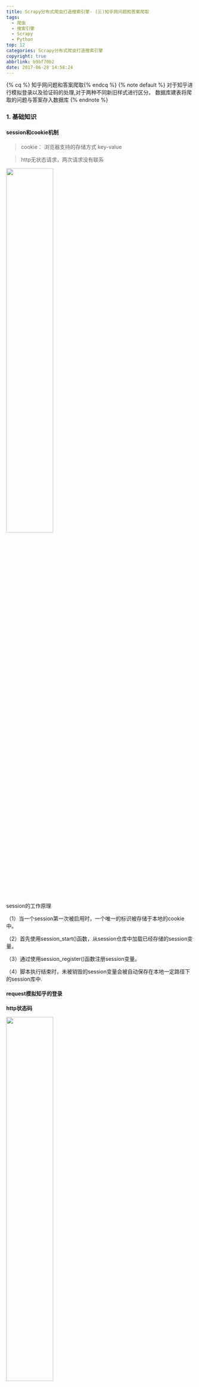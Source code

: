 ```yaml
---
title: Scrapy分布式爬虫打造搜索引擎- (三)知乎网问题和答案爬取
tags:
  - 爬虫
  - 搜索引擎
  - Scrapy
  - Python
top: 12
categories: Scrapy分布式爬虫打造搜索引擎
copyright: true
abbrlink: b9bf70b2
date: 2017-06-28 14:58:24
---
```

{% cq %} 知乎网问题和答案爬取{% endcq %}
{% note default %} 对于知乎进行模拟登录以及验证码的处理,对于两种不同新旧样式进行区分。
数据库建表将爬取的问题与答案存入数据库
{% endnote %}

<!--more-->

### 1. 基础知识
#### session和cookie机制

>cookie：
浏览器支持的存储方式
key-value

>http无状态请求，两次请求没有联系

<img src="http://upload-images.jianshu.io/upload_images/1779926-f01f9c33e578427d.png?imageMogr2/auto-orient/strip%7CimageView2/2/w/1240" width="50%" height="50%"/>

session的工作原理

（1）当一个session第一次被启用时，一个唯一的标识被存储于本地的cookie中。

（2）首先使用session_start()函数，从session仓库中加载已经存储的session变量。

（3）通过使用session_register()函数注册session变量。

（4）脚本执行结束时，未被销毁的session变量会被自动保存在本地一定路径下的session库中.

#### request模拟知乎的登录
**http状态码**

<img src="http://upload-images.jianshu.io/upload_images/1779926-e5d75b510a604f78.png?imageMogr2/auto-orient/strip%7CimageView2/2/w/1240" width="50%" height="50%"/>

**获取crsftoken**

```python
def get_xsrf():
    #获取xsrf code
    response = requests.get("https://www.zhihu.com",headers =header)
    # # print(response.text)
    # text ='<input type="hidden" name="_xsrf" value="ca70366e5de5d133c3ae09fb16d9b0fa"/>'
    match_obj = re.match('.*name="_xsrf" value="(.*?)"', response.text)
    if match_obj:
        return (match_obj.group(1))
    else:
        return ""
```

python模拟知乎登录代码：

```python
# _*_ coding: utf-8 _*_

import requests
try:
    import cookielib
except:
    import http.cookiejar as cookielib
import re

__author__ = 'mtianyan'
__date__ = '2017/5/23 16:42'


import requests
try:
    import cookielib
except:
    import http.cookiejar as cookielib

import re

session = requests.session()
session.cookies = cookielib.LWPCookieJar(filename="cookies.txt")
try:
    session.cookies.load(ignore_discard=True)
except:
    print ("cookie未能加载")

agent = "Mozilla/5.0 (Windows NT 10.0; WOW64) AppleWebKit/537.36 (KHTML, like Gecko) Chrome/53.0.2785.104 Safari/537.36"
header = {
    "HOST":"www.zhihu.com",
    "Referer": "https://www.zhizhu.com",
    'User-Agent': agent
}

def is_login():
    #通过个人中心页面返回状态码来判断是否为登录状态
    inbox_url = "https://www.zhihu.com/question/56250357/answer/148534773"
    response = session.get(inbox_url, headers=header, allow_redirects=False)
    if response.status_code != 200:
        return False
    else:
        return True

def get_xsrf():
    #获取xsrf code
    response = session.get("https://www.zhihu.com", headers=header)
    response_text = response.text
    #reDOTAll 匹配全文
    match_obj = re.match('.*name="_xsrf" value="(.*?)"', response_text, re.DOTALL)
    xsrf = ''
    if match_obj:
        xsrf = (match_obj.group(1))
        return xsrf


def get_index():
    response = session.get("https://www.zhihu.com", headers=header)
    with open("index_page.html", "wb") as f:
        f.write(response.text.encode("utf-8"))
    print ("ok")

def get_captcha():
    import time
    t = str(int(time.time()*1000))
    captcha_url = "https://www.zhihu.com/captcha.gif?r={0}&type=login".format(t)
    t = session.get(captcha_url, headers=header)
    with open("captcha.jpg","wb") as f:
        f.write(t.content)
        f.close()

    from PIL import Image
    try:
        im = Image.open('captcha.jpg')
        im.show()
        im.close()
    except:
        pass

    captcha = input("输入验证码\n>")
    return captcha

def zhihu_login(account, password):
    #知乎登录
    if re.match("^1\d{10}",account):
        print ("手机号码登录")
        post_url = "https://www.zhihu.com/login/phone_num"
        post_data = {
            "_xsrf": get_xsrf(),
            "phone_num": account,
            "password": password,
            "captcha":get_captcha()
        }
    else:
        if "@" in account:
            #判断用户名是否为邮箱
            print("邮箱方式登录")
            post_url = "https://www.zhihu.com/login/email"
            post_data = {
                "_xsrf": get_xsrf(),
                "email": account,
                "password": password
            }

    response_text = session.post(post_url, data=post_data, headers=header)
    session.cookies.save()

# get_index()
# is_login()
# get_captcha()
zhihu_login("phone", "mima")
```
### 2. scrapy创建知乎爬虫登录

```python
scrapy genspider zhihu www.zhihu.com
```

因为知乎我们需要先进行登录，所以我们重写它的start_requests

```python
    def start_requests(self):
        return [scrapy.Request('https://www.zhihu.com/#signin', headers=self.headers, callback=self.login)]

```
1. 下载首页然后回调login函数。

2. login函数请求验证码并回调login_after_captcha函数.此处通过meta将post_data传送出去，后面的回调函数来用。

```python
    def login(self, response):
        response_text = response.text
        #获取xsrf。
        match_obj = re.match('.*name="_xsrf" value="(.*?)"', response_text, re.DOTALL)
        xsrf = ''
        if match_obj:
            xsrf = (match_obj.group(1))

        if xsrf:
            post_url = "https://www.zhihu.com/login/phone_num"
            post_data = {
                "_xsrf": xsrf,
                "phone_num": "phone",
                "password": "mima",
                "captcha": ""
            }

            import time
            t = str(int(time.time() * 1000))
            captcha_url = "https://www.zhihu.com/captcha.gif?r={0}&type=login".format(t)
            #请求验证码并回调login_after_captcha.
            yield scrapy.Request(captcha_url, headers=self.headers, 
                meta={"post_data":post_data}, callback=self.login_after_captcha)
```
3. login_after_captcha函数将验证码图片保存到本地，然后使用PIL库打开图片，肉眼识别后在控制台输入验证码值
然后接受步骤一的meta数据，一并提交至登录接口。回调check_login检查是否登录成功。

```python
    def login_after_captcha(self, response):
        with open("captcha.jpg", "wb") as f:
            f.write(response.body)
            f.close()

        from PIL import Image
        try:
            im = Image.open('captcha.jpg')
            im.show()
            im.close()
        except:
            pass

        captcha = input("输入验证码\n>")

        post_data = response.meta.get("post_data", {})
        post_url = "https://www.zhihu.com/login/phone_num"
        post_data["captcha"] = captcha
        return [scrapy.FormRequest(
            url=post_url,
            formdata=post_data,
            headers=self.headers,
            callback=self.check_login
        )]
```

4. check_login函数，验证服务器的返回数据判断是否成功
scrapy会对request的URL去重(RFPDupeFilter)，加上dont_filter则告诉它这个URL不参与去重.

源码中的startrequest:

```python
    def start_requests(self):
        for url in self.start_urls:
            yield self.make_requests_from_url(url)
```
我们将原本的start_request的代码放在了现在重写的，回调链最后的check_login

```python
 def check_login(self, response):
        #验证服务器的返回数据判断是否成功
        text_json = json.loads(response.text)
        if "msg" in text_json and text_json["msg"] == "登录成功":
            for url in self.start_urls:
                yield scrapy.Request(url, dont_filter=True, headers=self.headers)
```
![登录代码流程](http://upload-images.jianshu.io/upload_images/1779926-31ff3c83ea890269.png?imageMogr2/auto-orient/strip%7CimageView2/2/w/1240)

###3. 知乎数据表设计
![知乎答案版本1](http://upload-images.jianshu.io/upload_images/1779926-cf6b7ac1027726fe.png?imageMogr2/auto-orient/strip%7CimageView2/2/w/1240)
>上图为知乎答案版本1

![知乎答案版本2](http://upload-images.jianshu.io/upload_images/1779926-e972fd3af04fc8f6.png?imageMogr2/auto-orient/strip%7CimageView2/2/w/1240)

>上图为知乎答案版本2

**设置数据表字段**

| 问题字段| 回答字段           | 
| ------------- |:-------------:| 
| zhihu_id | zhihu_id| 
| topics | url | 
| url |question_id| 
| title | author_id | 
| content |content| 
| answer_num |parise_num| 
| comments_num |comments_num| 
| watch_user_num |create_time| 
| click_num |update_time | 
| crawl_time |crawl_time| 

![知乎问题表](http://upload-images.jianshu.io/upload_images/1779926-ce3f15b285ed1e64.png?imageMogr2/auto-orient/strip%7CimageView2/2/w/1240)

![知乎答案表](http://upload-images.jianshu.io/upload_images/1779926-4be3a480d6f73679.png?imageMogr2/auto-orient/strip%7CimageView2/2/w/1240)


**知乎url分析**

点具体问题下查看更多。
可获得接口：
>https://www.zhihu.com/api/v4/questions/25914034/answers?include=data%5B%2A%5D.is_normal%2Cis_collapsed%2Ccollapse_reason%2Cis_sticky%2Ccollapsed_by%2Csuggest_edit%2Ccomment_count%2Ccan_comment%2Ccontent%2Ceditable_content%2Cvoteup_count%2Creshipment_settings%2Ccomment_permission%2Cmark_infos%2Ccreated_time%2Cupdated_time%2Creview_info%2Crelationship.is_authorized%2Cis_author%2Cvoting%2Cis_thanked%2Cis_nothelp%2Cupvoted_followees%3Bdata%5B%2A%5D.author.follower_count%2Cbadge%5B%3F%28type%3Dbest_answerer%29%5D.topics&limit=20&offset=43&sort_by=default

**重点参数：**
`offset=43`
`isend = true`
`next` 
![点击更多接口返回](http://upload-images.jianshu.io/upload_images/1779926-942806c2e9ed83cc.png?imageMogr2/auto-orient/strip%7CimageView2/2/w/1240)

**href="/question/25460323"** 

```python
all_urls = [parse.urljoin(response.url, url) for url in all_urls]
```

1. 从首页获取所有a标签。如果提取的url中格式为 /question/xxx 就下载之后直接进入解析函数parse_question
如果不是question页面则直接进一步跟踪。

```python 
def parse(self, response):
    """
            提取出html页面中的所有url 并跟踪这些url进行一步爬取
            如果提取的url中格式为 /question/xxx 就下载之后直接进入解析函数
            """
    all_urls = response.css("a::attr(href)").extract()
    all_urls = [parse.urljoin(response.url, url) for url in all_urls]
    #使用lambda函数对于每一个url进行过滤，如果是true放回列表，返回false去除。
    all_urls = filter(lambda x:True if x.startswith("https") else False, all_urls)
    for url in all_urls:
        match_obj = re.match("(.*zhihu.com/question/(\d+))(/|$).*", url)
        if match_obj:
            # 如果提取到question相关的页面则下载后交由提取函数进行提取
            request_url = match_obj.group(1)
            yield scrapy.Request(request_url, headers=self.headers, callback=self.parse_question)
        else:
            # 如果不是question页面则直接进一步跟踪
            yield scrapy.Request(url, headers=self.headers, callback=self.parse)
```

2. 进入parse_question函数处理
**创建我们的item**

item要用到的方法ArticleSpider\utils\common.py：

```python
def extract_num(text):
    #从字符串中提取出数字
    match_re = re.match(".*?(\d+).*", text)
    if match_re:
        nums = int(match_re.group(1))
    else:
        nums = 0

    return nums
```
setting.py中设置
`SQL_DATETIME_FORMAT = "%Y-%m-%d %H:%M:%S"
SQL_DATE_FORMAT = "%Y-%m-%d"`
使用：

```python
from ArticleSpider.settings import SQL_DATETIME_FORMAT
```

**知乎的问题 item**

```python
class ZhihuQuestionItem(scrapy.Item):
    #知乎的问题 item
    zhihu_id = scrapy.Field()
    topics = scrapy.Field()
    url = scrapy.Field()
    title = scrapy.Field()
    content = scrapy.Field()
    answer_num = scrapy.Field()
    comments_num = scrapy.Field()
    watch_user_num = scrapy.Field()
    click_num = scrapy.Field()
    crawl_time = scrapy.Field()

    def get_insert_sql(self):
        #插入知乎question表的sql语句
        insert_sql = """
            insert into zhihu_question(zhihu_id, topics, url, title, content, answer_num, comments_num,
              watch_user_num, click_num, crawl_time
              )
            VALUES (%s, %s, %s, %s, %s, %s, %s, %s, %s, %s)
            ON DUPLICATE KEY UPDATE content=VALUES(content), answer_num=VALUES(answer_num), comments_num=VALUES(comments_num),
              watch_user_num=VALUES(watch_user_num), click_num=VALUES(click_num)
        """
        zhihu_id = self["zhihu_id"][0]
        topics = ",".join(self["topics"])
        url = self["url"][0]
        title = "".join(self["title"])
        content = "".join(self["content"])
        answer_num = extract_num("".join(self["answer_num"]))
        comments_num = extract_num("".join(self["comments_num"]))

        if len(self["watch_user_num"]) == 2:
            watch_user_num = int(self["watch_user_num"][0])
            click_num = int(self["watch_user_num"][1])
        else:
            watch_user_num = int(self["watch_user_num"][0])
            click_num = 0

        crawl_time = datetime.datetime.now().strftime(SQL_DATETIME_FORMAT)

        params = (zhihu_id, topics, url, title, content, answer_num, comments_num,
                  watch_user_num, click_num, crawl_time)

        return insert_sql, params
```
**知乎问题回答item**

```python
class ZhihuAnswerItem(scrapy.Item):
    #知乎的问题回答item
    zhihu_id = scrapy.Field()
    url = scrapy.Field()
    question_id = scrapy.Field()
    author_id = scrapy.Field()
    content = scrapy.Field()
    parise_num = scrapy.Field()
    comments_num = scrapy.Field()
    create_time = scrapy.Field()
    update_time = scrapy.Field()
    crawl_time = scrapy.Field()

    def get_insert_sql(self):
        #插入知乎question表的sql语句
        insert_sql = """
            insert into zhihu_answer(zhihu_id, url, question_id, author_id, content, parise_num, comments_num,
              create_time, update_time, crawl_time
              ) VALUES (%s, %s, %s, %s, %s, %s, %s, %s, %s, %s)
              ON DUPLICATE KEY UPDATE content=VALUES(content), comments_num=VALUES(comments_num), parise_num=VALUES(parise_num),
              update_time=VALUES(update_time)
        """

        create_time = datetime.datetime.fromtimestamp(self["create_time"]).strftime(SQL_DATETIME_FORMAT)
        update_time = datetime.datetime.fromtimestamp(self["update_time"]).strftime(SQL_DATETIME_FORMAT)
        params = (
            self["zhihu_id"], self["url"], self["question_id"],
            self["author_id"], self["content"], self["parise_num"],
            self["comments_num"], create_time, update_time,
            self["crawl_time"].strftime(SQL_DATETIME_FORMAT),
        )

        return insert_sql, params
```

**有了两个item之后，我们继续完善我们的逻辑**

```python
    def parse_question(self, response):
        #处理question页面， 从页面中提取出具体的question item
        if "QuestionHeader-title" in response.text:
            #处理新版本
            match_obj = re.match("(.*zhihu.com/question/(\d+))(/|$).*", response.url)
            if match_obj:
                question_id = int(match_obj.group(2))

            item_loader = ItemLoader(item=ZhihuQuestionItem(), response=response)
            item_loader.add_css("title", "h1.QuestionHeader-title::text")
            item_loader.add_css("content", ".QuestionHeader-detail")
            item_loader.add_value("url", response.url)
            item_loader.add_value("zhihu_id", question_id)
            item_loader.add_css("answer_num", ".List-headerText span::text")
            item_loader.add_css("comments_num", ".QuestionHeader-actions button::text")
            item_loader.add_css("watch_user_num", ".NumberBoard-value::text")
            item_loader.add_css("topics", ".QuestionHeader-topics .Popover div::text")

            question_item = item_loader.load_item()
        else:
            #处理老版本页面的item提取
            match_obj = re.match("(.*zhihu.com/question/(\d+))(/|$).*", response.url)
            if match_obj:
                question_id = int(match_obj.group(2))

            item_loader = ItemLoader(item=ZhihuQuestionItem(), response=response)
            # item_loader.add_css("title", ".zh-question-title h2 a::text")
            item_loader.add_xpath("title", "//*[@id='zh-question-title']/h2/a/text()|//*[@id='zh-question-title']/h2/span/text()")
            item_loader.add_css("content", "#zh-question-detail")
            item_loader.add_value("url", response.url)
            item_loader.add_value("zhihu_id", question_id)
            item_loader.add_css("answer_num", "#zh-question-answer-num::text")
            item_loader.add_css("comments_num", "#zh-question-meta-wrap a[name='addcomment']::text")
            # item_loader.add_css("watch_user_num", "#zh-question-side-header-wrap::text")
            item_loader.add_xpath("watch_user_num", "//*[@id='zh-question-side-header-wrap']/text()|//*[@class='zh-question-followers-sidebar']/div/a/strong/text()")
            item_loader.add_css("topics", ".zm-tag-editor-labels a::text")

            question_item = item_loader.load_item()

        yield scrapy.Request(self.start_answer_url.format(question_id, 20, 0), headers=self.headers, callback=self.parse_answer)
        yield question_item
```

**处理问题回答提取出需要的字段**

```python
    def parse_answer(self, reponse):
        #处理question的answer
        ans_json = json.loads(reponse.text)
        is_end = ans_json["paging"]["is_end"]
        next_url = ans_json["paging"]["next"]

        #提取answer的具体字段
        for answer in ans_json["data"]:
            answer_item = ZhihuAnswerItem()
            answer_item["zhihu_id"] = answer["id"]
            answer_item["url"] = answer["url"]
            answer_item["question_id"] = answer["question"]["id"]
            answer_item["author_id"] = answer["author"]["id"] if "id" in answer["author"] else None
            answer_item["content"] = answer["content"] if "content" in answer else None
            answer_item["parise_num"] = answer["voteup_count"]
            answer_item["comments_num"] = answer["comment_count"]
            answer_item["create_time"] = answer["created_time"]
            answer_item["update_time"] = answer["updated_time"]
            answer_item["crawl_time"] = datetime.datetime.now()

            yield answer_item

        if not is_end:
            yield scrapy.Request(next_url, headers=self.headers, callback=self.parse_answer)
```

**知乎提取字段流程图：**

![知乎问题及答案提取流程图](http://upload-images.jianshu.io/upload_images/1779926-c12492078a2369f9.png?imageMogr2/auto-orient/strip%7CimageView2/2/w/1240)

深度优先：
1. 提取出页面所有的url，并过滤掉不需要的url
2. 如果是questionurl就进入question的解析
3. 把该问题的爬取完了然后就返回初始解析

#### 将item写入数据库

**pipelines.py错误处理**
插入时错误可通过该方法监控
```python
    def handle_error(self, failure, item, spider):
        #处理异步插入的异常
        print (failure)
```
**改造pipeline使其变得更通用**
原本具体硬编码的pipeline

```python
  def do_insert(self, cursor, item):
        #执行具体的插入
        insert_sql = """
                    insert into jobbole_article(title, url, create_date, fav_nums)
                    VALUES (%s, %s, %s, %s)
                """
        cursor.execute(insert_sql, (item["title"], item["url"], item["create_date"], item["fav_nums"]))
```

改写后的：

```python
    def do_insert(self, cursor, item):
        #根据不同的item 构建不同的sql语句并插入到mysql中
        insert_sql, params = item.get_insert_sql()
        cursor.execute(insert_sql, params)
```
可选方法一：

```python
    if item.__class__.__name__ == "JobBoleArticleItem":
        #执行具体的插入
        insert_sql = """
                    insert into jobbole_article(title, url, create_date, fav_nums)
                    VALUES (%s, %s, %s, %s)
                """
        cursor.execute(insert_sql, (item["title"], item["url"], item["create_date"], item["fav_nums"]))
```

推荐方法：
把sql语句等放到item里面：
jobboleitem类内部方法

```python
    def get_insert_sql(self):
        insert_sql = """
            insert into jobbole_article(title, url, create_date, fav_nums)
            VALUES (%s, %s, %s, %s) ON DUPLICATE KEY UPDATE content=VALUES(fav_nums)
        """
        params = (self["title"], self["url"], self["create_date"], self["fav_nums"])

        return insert_sql, params
```

知乎问题：

```python
    def get_insert_sql(self):
        #插入知乎question表的sql语句
        insert_sql = """
            insert into zhihu_question(zhihu_id, topics, url, title, content, answer_num, comments_num,
              watch_user_num, click_num, crawl_time
              )
            VALUES (%s, %s, %s, %s, %s, %s, %s, %s, %s, %s)
            ON DUPLICATE KEY UPDATE content=VALUES(content), answer_num=VALUES(answer_num), comments_num=VALUES(comments_num),
              watch_user_num=VALUES(watch_user_num), click_num=VALUES(click_num)
        """
        zhihu_id = self["zhihu_id"][0]
        topics = ",".join(self["topics"])
        url = self["url"][0]
        title = "".join(self["title"])
        content = "".join(self["content"])
        answer_num = extract_num("".join(self["answer_num"]))
        comments_num = extract_num("".join(self["comments_num"]))

        if len(self["watch_user_num"]) == 2:
            watch_user_num = int(self["watch_user_num"][0])
            click_num = int(self["watch_user_num"][1])
        else:
            watch_user_num = int(self["watch_user_num"][0])
            click_num = 0

        crawl_time = datetime.datetime.now().strftime(SQL_DATETIME_FORMAT)

        params = (zhihu_id, topics, url, title, content, answer_num, comments_num,
                  watch_user_num, click_num, crawl_time)

        return insert_sql, params
```

知乎回答：

```python
    def get_insert_sql(self):
        #插入知乎回答表的sql语句
        insert_sql = """
            insert into zhihu_answer(zhihu_id, url, question_id, author_id, content, parise_num, comments_num,
              create_time, update_time, crawl_time
              ) VALUES (%s, %s, %s, %s, %s, %s, %s, %s, %s, %s)
              ON DUPLICATE KEY UPDATE content=VALUES(content), comments_num=VALUES(comments_num), parise_num=VALUES(parise_num),
              update_time=VALUES(update_time)
        """

        create_time = datetime.datetime.fromtimestamp(self["create_time"]).strftime(SQL_DATETIME_FORMAT)
        update_time = datetime.datetime.fromtimestamp(self["update_time"]).strftime(SQL_DATETIME_FORMAT)
        params = (
            self["zhihu_id"], self["url"], self["question_id"],
            self["author_id"], self["content"], self["parise_num"],
            self["comments_num"], create_time, update_time,
            self["crawl_time"].strftime(SQL_DATETIME_FORMAT),
        )

        return insert_sql, params
```
**第二次爬取到相同数据，更新数据**

```sql
ON DUPLICATE KEY UPDATE content=VALUES(content), answer_num=VALUES(answer_num), comments_num=VALUES(comments_num),
              watch_user_num=VALUES(watch_user_num), click_num=VALUES(click_num)
```

**调试技巧**

```python
            if match_obj:
                #如果提取到question相关的页面则下载后交由提取函数进行提取
                request_url = match_obj.group(1)
                yield scrapy.Request(request_url, headers=self.headers, callback=self.parse_question)
                #方便调试
                break
            else:
                #方便调试
                pass
                #如果不是question页面则直接进一步跟踪
                #方便调试
                # yield scrapy.Request(url, headers=self.headers, callback=self.parse)
```

```python
    #方便调试
        # yield question_item
```

**错误排查**
[key error] title 
pipeline中debug定位到哪一个item的错误。